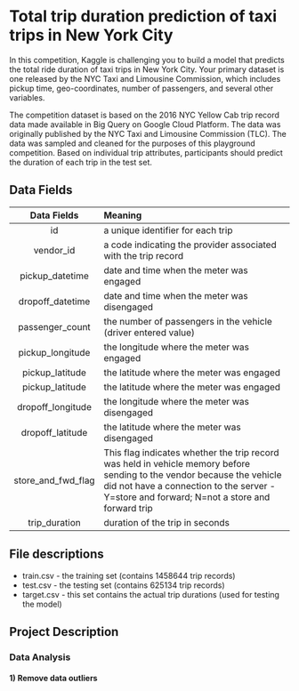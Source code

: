 # Total trip duration prediction of taxi trips in New York City

In this competition, Kaggle is challenging you to build a model that predicts the total ride duration of taxi trips in New York City. Your primary dataset is one released by the NYC Taxi and Limousine Commission, which includes pickup time, geo-coordinates, number of passengers, and several other variables.

The competition dataset is based on the 2016 NYC Yellow Cab trip record data made available in Big Query on Google Cloud Platform. The data was originally published by the NYC Taxi and Limousine Commission (TLC). The data was sampled and cleaned for the purposes of this playground competition. Based on individual trip attributes, participants should predict the duration of each trip in the test set.

## Data Fields

| Data Fields        | Meaning | 
| :----------------: | :------ | 
| id                 | a unique identifier for each trip     | 
| vendor_id          | a code indicating the provider associated with the trip record      | 
| pickup_datetime    | date and time when the meter was engaged     | 
| dropoff_datetime   | date and time when the meter was disengaged     | 
| passenger_count    | the number of passengers in the vehicle (driver entered value)     | 
| pickup_longitude   | the longitude where the meter was engaged     | 
| pickup_latitude    | the latitude where the meter was engaged     | 
| pickup_latitude    | the latitude where the meter was engaged     | 
| dropoff_longitude     | the longitude where the meter was disengaged     | 
| dropoff_latitude     | the latitude where the meter was disengaged     | 
| store_and_fwd_flag | This flag indicates whether the trip record was held in vehicle memory before sending to the vendor because the vehicle did not have a connection to the server - Y=store and forward; N=not a store and forward trip     | 
| trip_duration      | duration of the trip in seconds     | 

## File descriptions

- train.csv - the training set (contains 1458644 trip records)
- test.csv - the testing set (contains 625134 trip records)
- target.csv - this set contains the actual trip durations (used for testing the model)

## Project Description

### Data Analysis

#### 1) Remove data outliers
